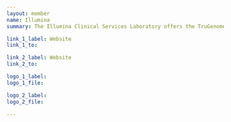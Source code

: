 ```yaml
---
layout: member
name: Illumina
summary: The Illumina Clinical Services Laboratory offers the TruGenome Undiagnosed Disease Test, a clinical whole-genome sequencing test for patients with a suspected rare and undiagnosed genetic disease. The lab also supports clinical programs such as the iHope Program, which donates clinical genome sequencing tests to help find answers for children facing these types of diseases.

link_1_label: Website
link_1_to:

link_2_label: Website
link_2_to:

logo_1_label:
logo_1_file:

logo_2_label:
logo_2_file:

---
```

